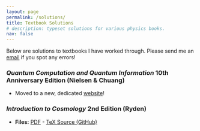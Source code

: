 ```yaml
---
layout: page
permalink: /solutions/
title: Textbook Solutions
# description: typeset solutions for various physics books.
nav: false
---
```

Below are solutions to textbooks I have worked through. Please send me an [email](mailto:ryoheiweil@uchicago.edu) if you spot any errors!

### *Quantum Computation and Quantum Information* 10th Anniversary Edition (Nielsen & Chuang)
- Moved to a new, dedicated [website](https://www.nielsenandchuangsolutions.github.io)!

### *Introduction to Cosmology* 2nd Edition (Ryden)
- **Files:** [PDF](/assets/pdf/projects/solutions/ryden-solutions.pdf) - [TeX Source (GitHub)](https://github.com/RioWeil/Ryden-solutions)